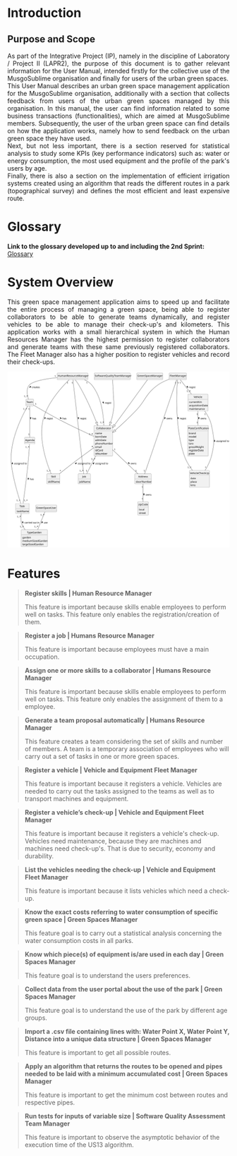 # Introduction
## Purpose and Scope

<p style="text-align: justify">
As part of the Integrative Project (IP), namely in the discipline of Laboratory / 
Project II (LAPR2), the purpose of this document is to gather relevant information 
for the User Manual, intended firstly for the collective use of the MusgoSublime 
organisation and finally for users of the urban green spaces. <br>
This User Manual describes an urban green space management application 
for the MusgoSublime organisation, additionally with a section that collects feedback from 
users of the urban green spaces managed by this organisation. In this manual, the 
user can find information related to some business transactions (functionalities), 
which are aimed at MusgoSublime members. Subsequently, the user of the urban green 
space can find details on how the application works, namely how to send feedback on 
the urban green space they have used.<br>
Next, but not less important, there is a section reserved for statistical analysis to 
study some KPIs (key performance indicators) such as: water or energy consumption, the most 
used equipment and the profile of the park's users by age.<br>
Finally, there is also a section on the implementation of efficient irrigation systems created 
using an algorithm that reads the different routes in a park (topographical survey) and 
defines the most efficient and least expensive route.
</p>

# Glossary

**Link to the glossary developed up to and including the 2nd Sprint:**
[Glossary](01.requirements-engineering/glossary.md)

# System Overview

<p style="text-align: justify">
This green space management application aims to speed up and facilitate the entire process of managing a green space, 
being able to register collaborators to be able to generate teams dynamically, and register vehicles to be able to 
manage their check-up's and kilometers. This application works with a small hierarchical system in which the Human 
Resources Manager has the highest permission to register collaborators and generate teams with these same previously 
registered collaborators. The Fleet Manager also has a higher position to register vehicles and record their check-ups.
</p>

![Domain Model](02.analysis/svg/project-domain-model.svg)


# Features

>**Register skills | Human Resource Manager**
>
>This feature is important because skills enable employees to perform well on tasks.
>This feature only enables the registration/creation of them.

>**Register a job | Humans Resource Manager**
>
>This feature is important because employees must have a main occupation.

>**Assign one or more skills to a collaborator | Humans Resource Manager**
>
>This feature is important because skills enable employees to perform well on tasks.
>This feature only enables the assignment of them to a employee.

>**Generate a team proposal automatically | Humans Resource Manager**
>
>This feature creates a team considering the set of skills and number of members.
>A team is a temporary association of employees who will carry out a set of tasks in
one or more green spaces.

>**Register a vehicle | Vehicle and Equipment Fleet Manager**
>
>This feature is important because it registers a vehicle.
>Vehicles are needed to carry out the tasks assigned to the teams as well as to transport
machines and equipment.

>**Register a vehicle’s check-up | Vehicle and Equipment Fleet Manager**
>
>This feature is important because it registers a vehicle's check-up.
>Vehicles need maintenance, because they are machines and machines need check-up's.
>That is due to security, economy and durability.

>**List the vehicles needing the check-up | Vehicle and Equipment Fleet Manager**
>
>This feature is important because it lists vehicles which need a check-up.

>**Know the exact costs referring to water
consumption of specific green space | Green Spaces Manager**
>
>This feature goal is to carry out a statistical analysis concerning the water consumption costs in all parks.

>**Know which piece(s) of equipment is/are
used in each day | Green Spaces Manager**
>
>This feature goal is to understand the users preferences.

>**Collect data from the user portal
about the use of the park | Green Spaces Manager**
>
>This feature goal is to understand the use of the park
by different age groups.

>**Import a .csv file containing lines with: Water Point X, Water Point Y, Distance into a unique data structure | Green Spaces Manager**
>
>This feature is important to get all possible routes.

>**Apply an algorithm that returns the routes
to be opened and pipes needed to be laid with a minimum accumulated
cost | Green Spaces Manager**
>
>This feature is important to get the minimum cost between routes and respective pipes.

>**Run tests for inputs of variable size |  Software Quality Assessment Team Manager**
>
>This feature is important to observe the asymptotic behavior of the execution time of the US13
algorithm.
